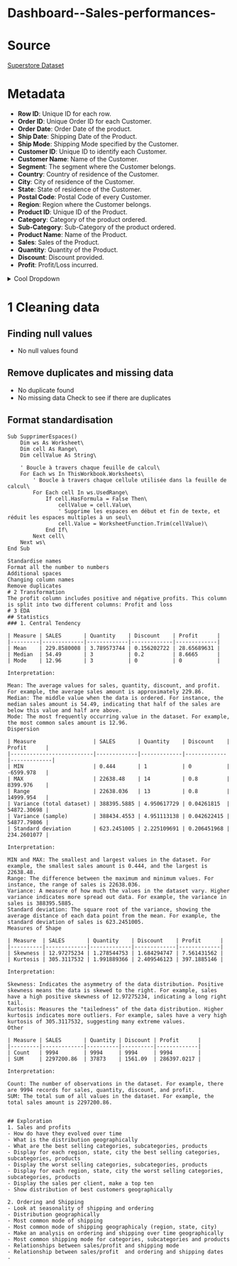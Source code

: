 # Dashboard--Sales-performances-
# Source 
[Superstore Dataset](https://www.kaggle.com/datasets/vivek468/superstore-dataset-final/data)
# Metadata

<Metadata open>

- **Row ID**: Unique ID for each row.
- **Order ID**: Unique Order ID for each Customer.
- **Order Date**: Order Date of the product.
- **Ship Date**: Shipping Date of the Product.
- **Ship Mode**: Shipping Mode specified by the Customer.
- **Customer ID**: Unique ID to identify each Customer.
- **Customer Name**: Name of the Customer.
- **Segment**: The segment where the Customer belongs.
- **Country**: Country of residence of the Customer.
- **City**: City of residence of the Customer.
- **State**: State of residence of the Customer.
- **Postal Code**: Postal Code of every Customer.
- **Region**: Region where the Customer belongs.
- **Product ID**: Unique ID of the Product.
- **Category**: Category of the product ordered.
- **Sub-Category**: Sub-Category of the product ordered.
- **Product Name**: Name of the Product.
- **Sales**: Sales of the Product.
- **Quantity**: Quantity of the Product.
- **Discount**: Discount provided.
- **Profit**: Profit/Loss incurred.

</Metadata>

<details>
<summary>Cool Dropdown</summary>
blah blah blah blah you found me!
</details>


# 1 Cleaning data
## Finding null values
- No null values found
## Remove duplicates and missing data
- No duplicate found
- No missing data
Check to see if there are duplicates 
## Format standardisation
```vba
Sub SupprimerEspaces()
    Dim ws As Worksheet\
    Dim cell As Range\
    Dim cellValue As String\
    
    ' Boucle à travers chaque feuille de calcul\
    For Each ws In ThisWorkbook.Worksheets\
        ' Boucle à travers chaque cellule utilisée dans la feuille de calcul\
        For Each cell In ws.UsedRange\
            If cell.HasFormula = False Then\
                cellValue = cell.Value\
                ' Supprime les espaces en début et fin de texte, et réduit les espaces multiples à un seul\
                cell.Value = WorksheetFunction.Trim(cellValue)\
            End If\
        Next cell\
    Next ws\
End Sub

Standardise names
Format all the number to numbers
Additional spaces
Changing column names
Remove duplicates
# 2 Transformation
The profit column includes positive and négative profits. This column is split into two different columns: Profit and loss
# 3 EDA
## Statistics
### 1. Central Tendency

| Measure | SALES       | Quantity    | Discount    | Profit      |
|---------|-------------|-------------|-------------|-------------|
| Mean    | 229.8580008 | 3.789573744 | 0.156202722 | 28.65689631 |
| Median  | 54.49       | 3           | 0.2         | 8.6665      |
| Mode    | 12.96       | 3           | 0           | 0           |

Interpretation:

Mean: The average values for sales, quantity, discount, and profit. For example, the average sales amount is approximately 229.86.
Median: The middle value when the data is ordered. For instance, the median sales amount is 54.49, indicating that half of the sales are below this value and half are above.
Mode: The most frequently occurring value in the dataset. For example, the most common sales amount is 12.96.
Dispersion

| Measure                  | SALES       | Quantity    | Discount    | Profit      |
|--------------------------|-------------|-------------|-------------|-------------|
| MIN                      | 0.444       | 1           | 0           | -6599.978   |
| MAX                      | 22638.48    | 14          | 0.8         | 8399.976    |
| Range                    | 22638.036   | 13          | 0.8         | 14999.954   |
| Variance (total dataset) | 388395.5885 | 4.950617729 | 0.04261815  | 54872.30698 |
| Variance (sample)        | 388434.4553 | 4.951113138 | 0.042622415 | 54877.79806 |
| Standard deviation       | 623.2451005 | 2.225109691 | 0.206451968 | 234.2601077 |

Interpretation:

MIN and MAX: The smallest and largest values in the dataset. For example, the smallest sales amount is 0.444, and the largest is 22638.48.
Range: The difference between the maximum and minimum values. For instance, the range of sales is 22638.036.
Variance: A measure of how much the values in the dataset vary. Higher variance indicates more spread out data. For example, the variance in sales is 388395.5885.
Standard deviation: The square root of the variance, showing the average distance of each data point from the mean. For example, the standard deviation of sales is 623.2451005.
Measures of Shape

| Measure  | SALES       | Quantity    | Discount    | Profit      |
|----------|-------------|-------------|-------------|-------------|
| Skewness | 12.97275234 | 1.278544753 | 1.684294747 | 7.561431562 |
| Kurtosis | 305.3117532 | 1.991889366 | 2.409546123 | 397.1885146 |

Interpretation:

Skewness: Indicates the asymmetry of the data distribution. Positive skewness means the data is skewed to the right. For example, sales have a high positive skewness of 12.97275234, indicating a long right tail.
Kurtosis: Measures the "tailedness" of the data distribution. Higher kurtosis indicates more outliers. For example, sales have a very high kurtosis of 305.3117532, suggesting many extreme values.
Other

| Measure | SALES       | Quantity | Discount | Profit      |
|---------|-------------|----------|----------|-------------|
| Count   | 9994        | 9994     | 9994     | 9994        |
| SUM     | 2297200.86  | 37873    | 1561.09  | 286397.0217 |

Interpretation:

Count: The number of observations in the dataset. For example, there are 9994 records for sales, quantity, discount, and profit.
SUM: The total sum of all values in the dataset. For example, the total sales amount is 2297200.86.


## Exploration
1. Sales and profits
- How do have they evolved over time
- What is the distribution geographically
- What are the best selling categories, subcategories, products
- Display for each region, state, city the best selling categories, subcategories, products
- Display the worst selling categories, subcategories, products
- Display for each region, state, city the worst selling categories, subcategories, products
- Display the sales per client, make a top ten
- Show distribution of best customers geographically

2. Ordering and Shipping
- Look at seasonality of shipping and ordering
- Distribution geographically
- Most common mode of shipping
- Most common mode of shipping geographicaly (region, state, city)
- Make an analysis on ordering and shipping over time geographically
- Most common shipping mode for categories, subcategories and products
- Relationships between sales/profit and shipping mode
- Relationship between sales/profit  and ordering and shipping dates
- 



